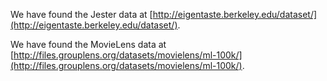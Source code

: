 
We have found the Jester data at [http://eigentaste.berkeley.edu/dataset/](http://eigentaste.berkeley.edu/dataset/).

We have found the MovieLens data at [http://files.grouplens.org/datasets/movielens/ml-100k/](http://files.grouplens.org/datasets/movielens/ml-100k/).
